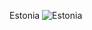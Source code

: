 Estonia
![Estonia](https://user-images.githubusercontent.com/109108536/184025743-f371d6c1-1da1-426a-b777-5b794c71d227.png)
